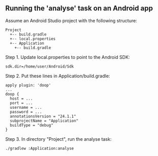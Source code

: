 ## Running the 'analyse' task on an Android app ##

Assume an Android Studio project with the following structure:

```
Project
  +-- build.gradle
  +-- local.properties
  +-- Application
    +-- build.gradle
```

Step 1. Update local.properties to point to the Android SDK:

```
sdk.dir=/home/user/Android/Sdk
```

Step 2. Put these lines in Application/build.gradle:

```
apply plugin: 'doop'
...
doop {
  host = ...
  port = ...
  username = ...
  password = ...
  annotationsVersion = "24.1.1"
  subprojectName = "Application"
  buildType = "debug"
}
```

Step 3. In directory "Project", run the analyse task:

```
./gradlew :Application:analyse
```

